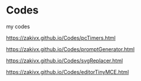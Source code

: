 # Codes
my codes

https://zakivx.github.io/Codes/pcTimers.html

https://zakivx.github.io/Codes/promptGenerator.html

https://zakivx.github.io/Codes/svgReplacer.html

https://zakivx.github.io/Codes/editorTinyMCE.html

